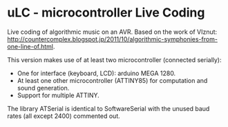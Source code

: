 uLC - microcontroller Live Coding
=============

Live coding of algorithmic music on an AVR.
Based on the work of VIznut: http://countercomplex.blogspot.jp/2011/10/algorithmic-symphonies-from-one-line-of.html.

This version makes use of at least two microcontroller (connected serially):
- One for interface (keyboard, LCD): arduino MEGA 1280.
- At least one other microcontroller (ATTINY85) for computation and sound generation.
- Support for multiple ATTINY.

The library ATSerial is identical to SoftwareSerial with the unused baud rates (all except 2400) commented out.
